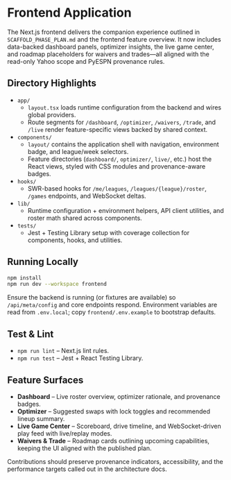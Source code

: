 # Frontend Application

The Next.js frontend delivers the companion experience outlined in
`SCAFFOLD_PHASE_PLAN.md` and the frontend feature overview. It now includes
data-backed dashboard panels, optimizer insights, the live game center, and
roadmap placeholders for waivers and trades—all aligned with the read-only Yahoo
scope and PyESPN provenance rules.

## Directory Highlights

- `app/`
  - `layout.tsx` loads runtime configuration from the backend and wires global
    providers.
  - Route segments for `/dashboard`, `/optimizer`, `/waivers`, `/trade`, and
    `/live` render feature-specific views backed by shared context.
- `components/`
  - `layout/` contains the application shell with navigation, environment badge,
    and league/week selectors.
  - Feature directories (`dashboard/`, `optimizer/`, `live/`, etc.) host the
    React views, styled with CSS modules and provenance-aware badges.
- `hooks/`
  - SWR-based hooks for `/me/leagues`, `/leagues/{league}/roster`, `/games`
    endpoints, and WebSocket deltas.
- `lib/`
  - Runtime configuration + environment helpers, API client utilities, and
    roster math shared across components.
- `tests/`
  - Jest + Testing Library setup with coverage collection for components, hooks,
    and utilities.

## Running Locally

```bash
npm install
npm run dev --workspace frontend
```

Ensure the backend is running (or fixtures are available) so `/api/meta/config`
and core endpoints respond. Environment variables are read from
`.env.local`; copy `frontend/.env.example` to bootstrap defaults.

## Test & Lint

- `npm run lint` – Next.js lint rules.
- `npm run test` – Jest + React Testing Library.

## Feature Surfaces

- **Dashboard** – Live roster overview, optimizer rationale, and provenance
  badges.
- **Optimizer** – Suggested swaps with lock toggles and recommended lineup
  summary.
- **Live Game Center** – Scoreboard, drive timeline, and WebSocket-driven play
  feed with live/replay modes.
- **Waivers & Trade** – Roadmap cards outlining upcoming capabilities, keeping
  the UI aligned with the published plan.

Contributions should preserve provenance indicators, accessibility, and the
performance targets called out in the architecture docs.
